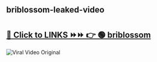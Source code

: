 
 ## briblossom-leaked-video 

# <h2><a href="https://clipsfans.com/briblossom&ref=git">🔗 Click to LINKS ⏩⏩ 👉 🟢 briblossom </a></h2>

<a href="https://clipsfans.com/briblossom&ref=git" rel="nofollow" data-target="animated-image.originalLink"><img src="https://i.ibb.co.com/xMMVF88/686577567.gif" alt="Viral Video Original" style="max-width: 100%; display: inline-block;" data-target="animated-image.originalImage"></a>
